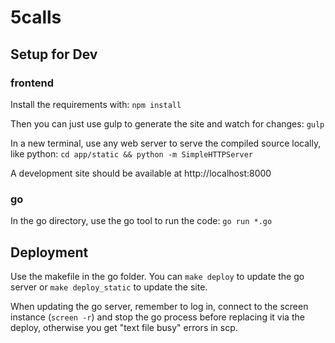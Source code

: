 # 5calls

## Setup for Dev

### frontend

Install the requirements with:
`npm install`

Then you can just use gulp to generate the site and watch for changes:
`gulp`

In a new terminal, use any web server to serve the compiled source locally, like python:
`cd app/static && python -m SimpleHTTPServer`

A development site should be available at http://localhost:8000

### go

In the go directory, use the go tool to run the code:
`go run *.go`

## Deployment

Use the makefile in the go folder. You can `make deploy` to update the go server or `make deploy_static` to update the site.

When updating the go server, remember to log in, connect to the screen instance (`screen -r`) and stop the go process before replacing it via the deploy, otherwise you get "text file busy" errors in scp.
